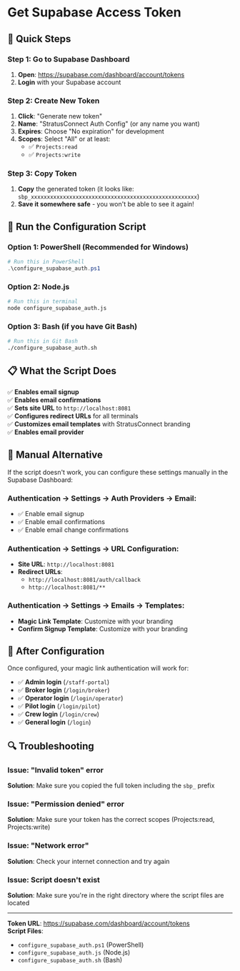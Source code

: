 # Get Supabase Access Token

## 🎯 Quick Steps

### Step 1: Go to Supabase Dashboard
1. **Open**: https://supabase.com/dashboard/account/tokens
2. **Login** with your Supabase account

### Step 2: Create New Token
1. **Click**: "Generate new token"
2. **Name**: "StratusConnect Auth Config" (or any name you want)
3. **Expires**: Choose "No expiration" for development
4. **Scopes**: Select "All" or at least:
   - ✅ `Projects:read`
   - ✅ `Projects:write`

### Step 3: Copy Token
1. **Copy** the generated token (it looks like: `sbp_xxxxxxxxxxxxxxxxxxxxxxxxxxxxxxxxxxxxxxxxxxxxxxxxxxxx`)
2. **Save it somewhere safe** - you won't be able to see it again!

## 🚀 Run the Configuration Script

### Option 1: PowerShell (Recommended for Windows)
```powershell
# Run this in PowerShell
.\configure_supabase_auth.ps1
```

### Option 2: Node.js
```bash
# Run this in terminal
node configure_supabase_auth.js
```

### Option 3: Bash (if you have Git Bash)
```bash
# Run this in Git Bash
./configure_supabase_auth.sh
```

## 📋 What the Script Does

✅ **Enables email signup**  
✅ **Enables email confirmations**  
✅ **Sets site URL** to `http://localhost:8081`  
✅ **Configures redirect URLs** for all terminals  
✅ **Customizes email templates** with StratusConnect branding  
✅ **Enables email provider**  

## 🔧 Manual Alternative

If the script doesn't work, you can configure these settings manually in the Supabase Dashboard:

### Authentication → Settings → Auth Providers → Email:
- ✅ Enable email signup
- ✅ Enable email confirmations  
- ✅ Enable email change confirmations

### Authentication → Settings → URL Configuration:
- **Site URL**: `http://localhost:8081`
- **Redirect URLs**: 
  - `http://localhost:8081/auth/callback`
  - `http://localhost:8081/**`

### Authentication → Settings → Emails → Templates:
- **Magic Link Template**: Customize with your branding
- **Confirm Signup Template**: Customize with your branding

## 🎉 After Configuration

Once configured, your magic link authentication will work for:
- ✅ **Admin login** (`/staff-portal`)
- ✅ **Broker login** (`/login/broker`)  
- ✅ **Operator login** (`/login/operator`)
- ✅ **Pilot login** (`/login/pilot`)
- ✅ **Crew login** (`/login/crew`)
- ✅ **General login** (`/login`)

## 🔍 Troubleshooting

### Issue: "Invalid token" error
**Solution**: Make sure you copied the full token including the `sbp_` prefix

### Issue: "Permission denied" error  
**Solution**: Make sure your token has the correct scopes (Projects:read, Projects:write)

### Issue: "Network error"
**Solution**: Check your internet connection and try again

### Issue: Script doesn't exist
**Solution**: Make sure you're in the right directory where the script files are located

---

**Token URL**: https://supabase.com/dashboard/account/tokens  
**Script Files**: 
- `configure_supabase_auth.ps1` (PowerShell)
- `configure_supabase_auth.js` (Node.js)  
- `configure_supabase_auth.sh` (Bash)

